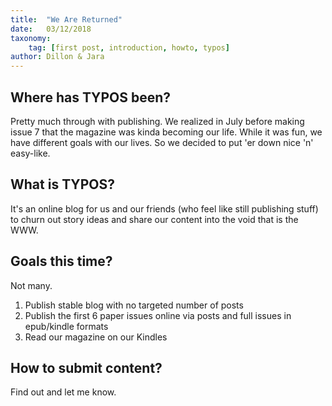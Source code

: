 ```yaml
---
title:  "We Are Returned"
date:   03/12/2018
taxonomy:
    tag: [first post, introduction, howto, typos]
author: Dillon & Jara
---
```


## Where has TYPOS been?
Pretty much through with publishing. We realized in July before making issue 7 that the magazine was kinda becoming our life. While it was fun, we have different goals with our lives. So we decided to put 'er down nice 'n' easy-like.

## What is TYPOS?
It's an online blog for us and our friends (who feel like still publishing stuff) to churn out story ideas and share our content into the void that is the WWW.

## Goals this time?
Not many.

1. Publish stable blog with no targeted number of posts
1. Publish the first 6 paper issues online via posts and full issues in epub/kindle formats
1. Read our magazine on our Kindles

## How to submit content?
Find out and let me know.

